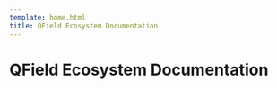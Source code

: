 ```yaml
---
template: home.html
title: QField Ecosystem Documentation
---
```


# QField Ecosystem Documentation

